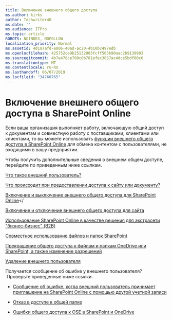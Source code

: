 ```yaml
---
title: Включение внешнего общего доступа
ms.author: kirks
author: Techwriter40
ms.date: ''
ms.audience: ITPro
ms.topic: article
ROBOTS: NOINDEX, NOFOLLOW
localization_priority: Normal
ms.assetid: 4d197afd-e806-40ad-ac20-4b10bc497edb
ms.openlocfilehash: 425752ce9b25132005fcff503b90aac2b9130903
ms.sourcegitcommit: 4b7e478ce700c0b781efec3857ac4dce5bdf00c6
ms.translationtype: MT
ms.contentlocale: ru-RU
ms.lasthandoff: 06/07/2019
ms.locfileid: "34760765"
---
```

# <a name="enable-external-sharing-in-sharepoint-online"></a>Включение внешнего общего доступа в SharePoint Online

Если ваша организация выполняет работу, включающую общий доступ к документам и совместную работу с поставщиками, клиентами или клиентами, то вы можете использовать [функции внешнего общего доступа в SharePoint Online](https://docs.microsoft.com/sharepoint/external-sharing-overview) для обмена контентом с пользователями, не входящими в вашу предприятии.

Чтобы получить дополнительные сведения о внешнем общем доступе, перейдите по приведенным ниже ссылкам.

[Что такое внешний пользователь?](https://docs.microsoft.com/sharepoint/external-sharing-overview#what-is-an-external-user)

[Что происходит при предоставлении доступа к сайту или документу?](https://docs.microsoft.com/sharepoint/external-sharing-overview#what-happens-when-i-share-a-site-or-document)


[Включение и выключение внешнего общего доступа для SharePoint Online](https://docs.microsoft.com/sharepoint/turn-external-sharing-on-or-off)</

[Включение и отключение внешнего общего доступа для сайта](https://docs.microsoft.com/sharepoint/change-external-sharing-site)

[Использование SharePoint Online в качестве решения для экстрасети "бизнес-бизнес" (B2B)](https://docs.microsoft.com/sharepoint/create-b2b-extranet)

[Совместное использование файлов и папок SharePoint](https://support.office.com/article/share-sharepoint-files-or-folders-1fe37332-0f9a-4719-970e-d2578da4941c)

[Прекращение общего доступа к файлам и папкам OneDrive или SharePoint, а также изменение разрешений](https://support.office.com/article/stop-sharing-onedrive-or-sharepoint-files-or-folders-or-change-permissions-0a36470f-d7fe-40a0-bd74-0ac6c1e13323?ui=en-US&amp;rs=en-US&amp;ad=US)

[Удаление внешнего пользователя](https://docs.microsoft.com/sharepoint/remove-users#delete-a-guest-from-the-microsoft-365-admin-center)

Получается сообщение об ошибке у внешнего пользователя? &nbsp;Проверьте приведенные ниже ссылки.

- [Сообщение об ошибке, когда внешний пользователь принимает приглашение на SharePoint Online с помощью другой учетной записи](https://support.office.com/article/Error-message-when-an-external-user-accepts-a-SharePoint-Online-invitation-by-using-another-account-f0d34413-ea7c-42c7-a485-c4e5d421e5f0- )

- [Отказ в доступе к общей папке](https://support.office.com/client/d678b57a-53ad-4414-9423-d8726a0c532f)

- [Ошибки общего доступа к OSE в SharePoint и OneDrive](https://docs.microsoft.com/sharepoint/sharepoint-onedrive-error-message)

